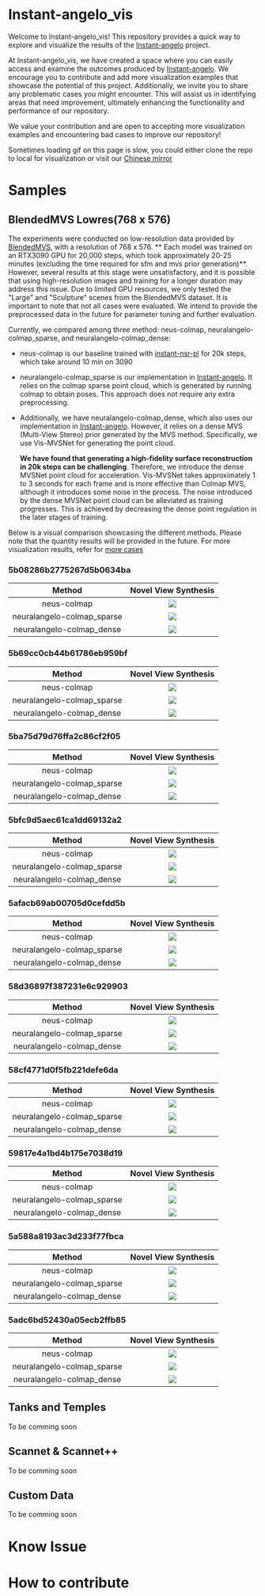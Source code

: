 # Instant-angelo_vis
Welcome to Instant-angelo_vis! This repository provides a quick way to explore and visualize the results of the [Instant-angelo](https://github.com/hugoycj/Instant-angelo) project. 

At Instant-angelo_vis, we have created a space where you can easily access and examine the outcomes produced by [Instant-angelo](https://github.com/hugoycj/Instant-angelo). We encourage you to contribute and add more visualization examples that showcase the potential of this project. Additionally, we invite you to share any problematic cases you might encounter. This will assist us in identifying areas that need improvement, ultimately enhancing the functionality and performance of our repository.

We value your contribution and are open to accepting more visualization examples and encountering bad cases to improve our repository!

Sometimes loading gif on this page is slow, you could either clone the repo to local for visualization or visit our [Chinese mirror](https://wa1b7tlo9g.feishu.cn/docx/AEwFdtyaFo0s7yxSZkScu6d6nQh)
# Samples
## BlendedMVS Lowres(768 x 576)
The experiments were conducted on low-resolution data provided by [BlendedMVS](https://github.com/YoYo000/BlendedMVS), with a resolution of 768 x 576. ** Each model was trained on an RTX3090 GPU for 20,000 steps, which took approximately 20-25 minutes (excluding the time required for sfm and mvs prior generation)**. However, several results at this stage were unsatisfactory, and it is possible that using high-resolution images and training for a longer duration may address this issue. Due to limited GPU resources, we only tested the "Large" and "Sculpture" scenes from the BlendedMVS dataset. It is important to note that not all cases were evaluated. We intend to provide the preprocessed data in the future for parameter tuning and further evaluation.


Currently, we compared among three method: neus-colmap, neuralangelo-colmap_sparse, and neuralangelo-colmap_dense:

* neus-colmap is our baseline trained with [instant-nsr-pl](https://github.com/bennyguo/instant-nsr-pl) for 20k steps, which take around 10 min on 3090

* neuralangelo-colmap_sparse is our implementation in [Instant-angelo](https://github.com/hugoycj/Instant-angelo). It relies on the colmap sparse point cloud, which is generated by running colmap to obtain poses. This approach does not require any extra preprocessing.

* Additionally, we have neuralangelo-colmap_dense, which also uses our implementation in [Instant-angelo](https://github.com/hugoycj/Instant-angelo). However, it relies on a dense MVS (Multi-View Stereo) prior generated by the MVS method. Specifically, we use Vis-MVSNet for generating the point cloud.

    **We have found that generating a high-fidelity surface reconstruction in 20k steps can be challenging**. Therefore, we introduce the dense MVSNet point cloud for acceleration. Vis-MVSNet takes approximately 1 to 3 seconds for each frame and is more effective than Colmap MVS, although it introduces some noise in the process. The noise introduced by the dense MVSNet point cloud can be alleviated as training progresses. This is achieved by decreasing the dense point regulation in the later stages of training.

Below is a visual comparison showcasing the different methods. Please note that the quantity results will be provided in the future. For more visualization results, refer for [more cases](BlendedMVS_lowres/README.md)

### 5b08286b2775267d5b0634ba
| Method | Novel View Synthesis |
|:---: |:---:|
| neus-colmap |![](BlendedMVS_lowres/neus-colmap/5b08286b2775267d5b0634ba.gif)|
|neuralangelo-colmap_sparse|![](BlendedMVS_lowres/neuralangelo-colmap_sparse/5b08286b2775267d5b0634ba.gif)|
|neuralangelo-colmap_dense|![](BlendedMVS_lowres/neuralangelo-colmap_dense/5b08286b2775267d5b0634ba.gif)|


### 5b69cc0cb44b61786eb959bf
| Method | Novel View Synthesis |
|:---: |:---:|
| neus-colmap |![](BlendedMVS_lowres/neus-colmap/5b69cc0cb44b61786eb959bf.gif)|
|neuralangelo-colmap_sparse|![](BlendedMVS_lowres/neuralangelo-colmap_sparse/5b69cc0cb44b61786eb959bf.gif)|
|neuralangelo-colmap_dense|![](BlendedMVS_lowres/neuralangelo-colmap_dense/5b69cc0cb44b61786eb959bf.gif)|


### 5ba75d79d76ffa2c86cf2f05
| Method | Novel View Synthesis |
|:---: |:---:|
| neus-colmap |![](BlendedMVS_lowres/neus-colmap/5ba75d79d76ffa2c86cf2f05.gif)|
|neuralangelo-colmap_sparse|![](BlendedMVS_lowres/neuralangelo-colmap_sparse/5ba75d79d76ffa2c86cf2f05.gif)|
|neuralangelo-colmap_dense|![](BlendedMVS_lowres/neuralangelo-colmap_dense/5ba75d79d76ffa2c86cf2f05.gif)|


### 5bfc9d5aec61ca1dd69132a2
| Method | Novel View Synthesis |
|:---: |:---:|
| neus-colmap |![](BlendedMVS_lowres/neus-colmap/5bfc9d5aec61ca1dd69132a2.gif)|
|neuralangelo-colmap_sparse|![](BlendedMVS_lowres/neuralangelo-colmap_sparse/5bfc9d5aec61ca1dd69132a2.gif)|
|neuralangelo-colmap_dense|![](BlendedMVS_lowres/neuralangelo-colmap_dense/5bfc9d5aec61ca1dd69132a2.gif)|


### 5afacb69ab00705d0cefdd5b
| Method | Novel View Synthesis |
|:---: |:---:|
| neus-colmap |![](BlendedMVS_lowres/neus-colmap/5afacb69ab00705d0cefdd5b.gif)|
|neuralangelo-colmap_sparse|![](BlendedMVS_lowres/neuralangelo-colmap_sparse/5afacb69ab00705d0cefdd5b.gif)|
|neuralangelo-colmap_dense|![](BlendedMVS_lowres/neuralangelo-colmap_dense/5afacb69ab00705d0cefdd5b.gif)|




### 58d36897f387231e6c929903
| Method | Novel View Synthesis |
|:---: |:---:|
| neus-colmap |![](BlendedMVS_lowres/neus-colmap/58d36897f387231e6c929903.gif)|
|neuralangelo-colmap_sparse|![](BlendedMVS_lowres/neuralangelo-colmap_sparse/58d36897f387231e6c929903.gif)|
|neuralangelo-colmap_dense|![](BlendedMVS_lowres/neuralangelo-colmap_dense/58d36897f387231e6c929903.gif)|

### 58cf4771d0f5fb221defe6da
| Method | Novel View Synthesis |
|:---: |:---:|
| neus-colmap |![](BlendedMVS_lowres//neus-colmap/58cf4771d0f5fb221defe6da.gif)|
|neuralangelo-colmap_sparse|![](BlendedMVS_lowres//neuralangelo-colmap_sparse/58cf4771d0f5fb221defe6da.gif)|
|neuralangelo-colmap_dense|![](BlendedMVS_lowres//neuralangelo-colmap_dense/58cf4771d0f5fb221defe6da.gif)|

### 59817e4a1bd4b175e7038d19
| Method | Novel View Synthesis |
|:---: |:---:|
| neus-colmap |![](BlendedMVS_lowres/neus-colmap/59817e4a1bd4b175e7038d19.gif)|
|neuralangelo-colmap_sparse|![](BlendedMVS_lowres/neuralangelo-colmap_sparse/59817e4a1bd4b175e7038d19.gif)|
|neuralangelo-colmap_dense|![](BlendedMVS_lowres/neuralangelo-colmap_dense/59817e4a1bd4b175e7038d19.gif)|


### 5a588a8193ac3d233f77fbca
| Method | Novel View Synthesis |
|:---: |:---:|
| neus-colmap |![](BlendedMVS_lowres/neus-colmap/5a588a8193ac3d233f77fbca.gif)|
|neuralangelo-colmap_sparse|![](BlendedMVS_lowres/neuralangelo-colmap_sparse/5a588a8193ac3d233f77fbca.gif)|
|neuralangelo-colmap_dense|![](BlendedMVS_lowres/neuralangelo-colmap_dense/5a588a8193ac3d233f77fbca.gif)|

### 5adc6bd52430a05ecb2ffb85
| Method | Novel View Synthesis |
|:---: |:---:|
| neus-colmap |![](BlendedMVS_lowres/neus-colmap/5adc6bd52430a05ecb2ffb85.gif)|
|neuralangelo-colmap_sparse|![](BlendedMVS_lowres/neuralangelo-colmap_sparse/5adc6bd52430a05ecb2ffb85.gif)|
|neuralangelo-colmap_dense|![](BlendedMVS_lowres/neuralangelo-colmap_dense/5adc6bd52430a05ecb2ffb85.gif)|

## Tanks and Temples
To be comming soon

## Scannet & Scannet++
To be comming soon

## Custom Data
To be comming soon

# Know Issue

# How to contribute
